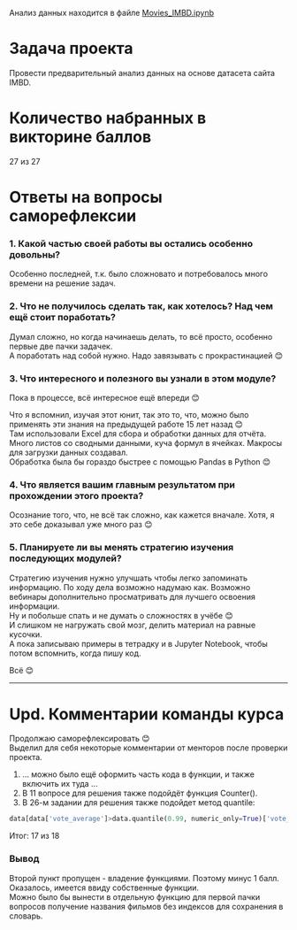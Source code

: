 Анализ данных находится в файле [Movies_IMBD.ipynb](./Movies_IMBD.ipynb)

# Задача проекта
Провести предварительный анализ данных на основе датасета сайта IMBD.

# Количество набранных в викторине баллов
27 из 27

# Ответы на вопросы саморефлексии
### 1. Какой частью своей работы вы остались особенно довольны?
Особенно последней, т.к. было сложновато и потребовалось много времени на решение задач.

### 2. Что не получилось сделать так, как хотелось? Над чем ещё стоит поработать?
Думал сложно, но когда начинаешь делать, то всё просто, особенно первые две пачки задачек.\
А поработать над собой нужно. Надо завязывать с прокрастинацией 😊

### 3. Что интересного и полезного вы узнали в этом модуле?
Пока в процессе, всё интересное ещё впереди 😊

Что я вспомнил, изучая этот юнит, так это то, что, можно было применять эти знания на предыдущей работе 15 лет назад 😊\
Там использовали Excel для сбора и обработки данных для отчёта. 
Много листов со сводными данными, куча формул в ячейках. Макросы для загрузки данных создавал.\
Обработка была бы гораздо быстрее с помощью Pandas в Python 😊

### 4. Что является вашим главным результатом при прохождении этого проекта?
Осознание того, что, не всё так сложно, как кажется вначале. Хотя, я это себе доказывал уже много раз 😊

### 5. Планируете ли вы менять стратегию изучения последующих модулей?
Стратегию изучения нужно улучшать чтобы легко запоминать информацию. По ходу дела возможно надумаю как.
Возможно вебинары дополнительно просматривать для лучшего освоения информации.\
Ну и побольше спать и не думать о сложностях в учёбе 😊\
И слишком не нагружать свой мозг, делить материал на равные кусочки.\
А пока записываю примеры в тетрадку и в Jupyter Notebook, чтобы потом вспомнить, когда пишу код.

Всё 😊

---
# Upd. Комментарии команды курса
Продолжаю саморефлексировать 😊\
Выделил для себя некоторые комментарии от менторов после проверки проекта.
1. ... можно было ещё оформить часть кода в функции, и также включить их туда ...
2. В 11 вопросе для решения также подойдёт функция Counter().
3. В 26-м задании для решения также подойдет метод quantile: 
```python
data[data['vote_average']>data.quantile(0.99, numeric_only=True)['vote_average']]['original_title']
```
Итог: 17 из 18

### Вывод
Второй пункт пропущен - владение функциями. Поэтому минус 1 балл.\
Оказалось, имеется ввиду собственные функции.\
Можно было бы вынести в отдельную функцию для первой пачки вопросов получение названия фильмов без индексов для сохранения в словарь.
